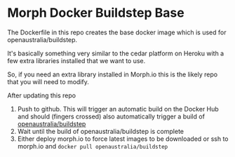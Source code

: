 # Morph Docker Buildstep Base

The Dockerfile in this repo creates the base docker image which is used for openaustralia/buildstep.

It's basically something very similar to the cedar platform on Heroku with a few extra libraries
installed that we want to use.

So, if you need an extra library installed in Morph.io this is the likely repo that you will need
to modify.

After updating this repo
1. Push to github. This will trigger an automatic build on the Docker Hub and should (fingers crossed)
also automatically trigger a build of [openaustralia/buildstep](https://registry.hub.docker.com/u/openaustralia/buildstep/)
2. Wait until the build of openaustralia/buildstep is complete
3. Either deploy morph.io to force latest images to be downloaded or ssh to morph.io and `docker pull openaustralia/buildstep`
